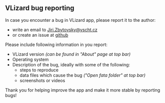 ## VLizard bug reporting

In case you encounter a bug in VLizard app, please report it to the author:

- write an email to [Jiri.Zbytovsky@vscht.cz](mailto:Jiri.Zbytovsky@vscht.cz)
- or create an issue at [github](https://github.com/Lemonexe/VLizard/issues)

Please include following information in you report:
- VLizard version _(can be found in "About" page at top bar)_
- Operating system
- Description of the bug, ideally with some of the following:
  - steps to reproduce
  - data files which cause the bug _("Open fata folder" at top bar)_
  - screenshots or videos

Thank you for helping improve the app and make it more stable by reporting bugs!
